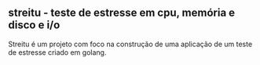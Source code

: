 ## streitu - teste de estresse em cpu, memória e disco e i/o
Streitu é um projeto com foco na construção de uma aplicação de um teste de estresse criado em golang.
